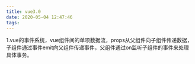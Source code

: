 ```yaml
---
title: vue3.0
date: 2020-05-04 12:47:46
tags:
---
```



1.vue的事件系统，vue组件间的单项数据流，props从父组件向子组件传递数据，子组件通过事件emit向父组件传递事件，父组件通过on监听子组件的事件来处理具体事务。

